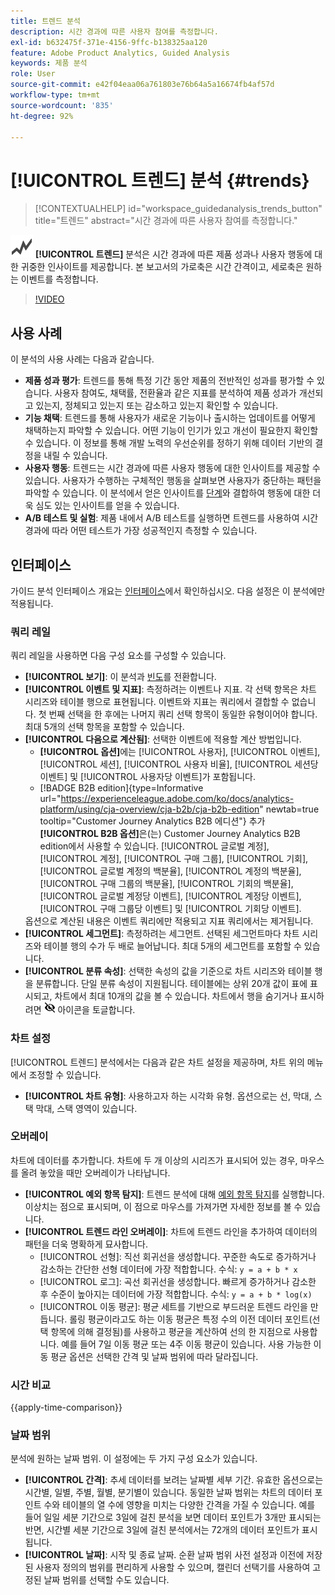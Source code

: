 ```yaml
---
title: 트렌드 분석
description: 시간 경과에 따른 사용자 참여를 측정합니다.
exl-id: b632475f-371e-4156-9ffc-b138325aa120
feature: Adobe Product Analytics, Guided Analysis
keywords: 제품 분석
role: User
source-git-commit: e42f04eaa06a761803e76b64a5a16674fb4af57d
workflow-type: tm+mt
source-wordcount: '835'
ht-degree: 92%

---
```


# [!UICONTROL 트렌드] 분석 {#trends}

<!-- markdownlint-disable MD034 -->

>[!CONTEXTUALHELP]
>id="workspace_guidedanalysis_trends_button"
>title="트렌드"
>abstract="시간 경과에 따른 사용자 참여를 측정합니다."

<!-- markdownlint-enable MD034 -->

![GraphTrend](/help/assets/icons/GraphTrend.svg) **[!UICONTROL 트렌드]** 분석은 시간 경과에 따른 제품 성과나 사용자 행동에 대한 귀중한 인사이트를 제공합니다. 본 보고서의 가로축은 시간 간격이고, 세로축은 원하는 이벤트를 측정합니다.


>[!VIDEO](https://video.tv.adobe.com/v/3421666/?quality=12&learn=on)

## 사용 사례

이 분석의 사용 사례는 다음과 같습니다.

* **제품 성과 평가**: 트렌드를 통해 특정 기간 동안 제품의 전반적인 성과를 평가할 수 있습니다. 사용자 참여도, 채택률, 전환율과 같은 지표를 분석하여 제품 성과가 개선되고 있는지, 정체되고 있는지 또는 감소하고 있는지 확인할 수 있습니다.
* **기능 채택**: 트렌드를 통해 사용자가 새로운 기능이나 출시하는 업데이트를 어떻게 채택하는지 파악할 수 있습니다. 어떤 기능이 인기가 있고 개선이 필요한지 확인할 수 있습니다. 이 정보를 통해 개발 노력의 우선순위를 정하기 위해 데이터 기반의 결정을 내릴 수 있습니다.
* **사용자 행동**: 트렌드는 시간 경과에 따른 사용자 행동에 대한 인사이트를 제공할 수 있습니다. 사용자가 수행하는 구체적인 행동을 살펴보면 사용자가 중단하는 패턴을 파악할 수 있습니다. 이 분석에서 얻은 인사이트를 [단계](funnel.md)와 결합하여 행동에 대한 더욱 심도 있는 인사이트를 얻을 수 있습니다.
* **A/B 테스트 및 실험**: 제품 내에서 A/B 테스트를 실행하면 트렌드를 사용하여 시간 경과에 따라 어떤 테스트가 가장 성공적인지 측정할 수 있습니다.

## 인터페이스

가이드 분석 인터페이스 개요는 [인터페이스](../overview.md#interface)에서 확인하십시오. 다음 설정은 이 분석에만 적용됩니다.

### 쿼리 레일

쿼리 레일을 사용하면 다음 구성 요소를 구성할 수 있습니다.

* **[!UICONTROL 보기]**: 이 분석과 [빈도](frequency.md)를 전환합니다.
* **[!UICONTROL 이벤트 및 지표]**: 측정하려는 이벤트나 지표. 각 선택 항목은 차트 시리즈와 테이블 행으로 표현됩니다. 이벤트와 지표는 쿼리에서 결합할 수 없습니다. 첫 번째 선택을 한 후에는 나머지 쿼리 선택 항목이 동일한 유형이어야 합니다. 최대 5개의 선택 항목을 포함할 수 있습니다.
* **[!UICONTROL 다음으로 계산됨]**: 선택한 이벤트에 적용할 계산 방법입니다. <ul><li>**[!UICONTROL 옵션]**&#x200B;에는 [!UICONTROL 사용자], [!UICONTROL 이벤트], [!UICONTROL 세션], [!UICONTROL 사용자 비율], [!UICONTROL 세션당 이벤트] 및 [!UICONTROL 사용자당 이벤트]가 포함됩니다.</li><li>[!BADGE B2B edition]{type=Informative url="https://experienceleague.adobe.com/ko/docs/analytics-platform/using/cja-overview/cja-b2b/cja-b2b-edition" newtab=true tooltip="Customer Journey Analytics B2B 에디션"} 추가 **[!UICONTROL B2B 옵션]**&#x200B;은(는) Customer Journey Analytics B2B edition에서 사용할 수 있습니다. [!UICONTROL 글로벌 계정], [!UICONTROL 계정], [!UICONTROL 구매 그룹], [!UICONTROL 기회], [!UICONTROL 글로벌 계정의 백분율], [!UICONTROL 계정의 백분율], [!UICONTROL 구매 그룹의 백분율], [!UICONTROL 기회의 백분율], [!UICONTROL 글로벌 계정당 이벤트], [!UICONTROL 계정당 이벤트], [!UICONTROL 구매 그룹당 이벤트] 및 [!UICONTROL 기회당 이벤트].</li></ul>옵션으로 계산된 내용은 이벤트 쿼리에만 적용되고 지표 쿼리에서는 제거됩니다.
* **[!UICONTROL 세그먼트]**: 측정하려는 세그먼트. 선택된 세그먼트마다 차트 시리즈와 테이블 행의 수가 두 배로 늘어납니다. 최대 5개의 세그먼트를 포함할 수 있습니다.
* **[!UICONTROL 분류 속성]**: 선택한 속성의 값을 기준으로 차트 시리즈와 테이블 행을 분류합니다. 단일 분류 속성이 지원됩니다. 테이블에는 상위 20개 값이 표에 표시되고, 차트에서 최대 10개의 값을 볼 수 있습니다. 차트에서 행을 숨기거나 표시하려면 ![숨기기 아이콘 표시](../assets/hide-in-chart.png) 아이콘을 토글합니다.

### 차트 설정

[!UICONTROL 트렌드] 분석에서는 다음과 같은 차트 설정을 제공하며, 차트 위의 메뉴에서 조정할 수 있습니다.

* **[!UICONTROL 차트 유형]**: 사용하고자 하는 시각화 유형. 옵션으로는 선, 막대, 스택 막대, 스택 영역이 있습니다.

### 오버레이

차트에 데이터를 추가합니다. 차트에 두 개 이상의 시리즈가 표시되어 있는 경우, 마우스를 올려 놓았을 때만 오버레이가 나타납니다.

* **[!UICONTROL 예외 항목 탐지]**: 트렌드 분석에 대해 [예외 항목 탐지](/help/analysis-workspace/c-anomaly-detection/anomaly-detection.md)를 실행합니다. 이상치는 점으로 표시되며, 이 점으로 마우스를 가져가면 자세한 정보를 볼 수 있습니다.
* **[!UICONTROL 트렌드 라인 오버레이]**: 차트에 트렌드 라인을 추가하여 데이터의 패턴을 더욱 명확하게 묘사합니다.
   * [!UICONTROL 선형]: 직선 회귀선을 생성합니다. 꾸준한 속도로 증가하거나 감소하는 간단한 선형 데이터에 가장 적합합니다. 수식: `y = a + b * x`
   * [!UICONTROL 로그]: 곡선 회귀선을 생성합니다. 빠르게 증가하거나 감소한 후 수준이 높아지는 데이터에 가장 적합합니다. 수식: `y = a + b * log(x)`
   * [!UICONTROL 이동 평균]: 평균 세트를 기반으로 부드러운 트렌드 라인을 만듭니다. 롤링 평균이라고도 하는 이동 평균은 특정 수의 이전 데이터 포인트(선택 항목에 의해 결정됨)를 사용하고 평균을 계산하여 선의 한 지점으로 사용합니다. 예를 들어 7일 이동 평균 또는 4주 이동 평균이 있습니다. 사용 가능한 이동 평균 옵션은 선택한 간격 및 날짜 범위에 따라 달라집니다.

### 시간 비교

{{apply-time-comparison}}


### 날짜 범위

분석에 원하는 날짜 범위. 이 설정에는 두 가지 구성 요소가 있습니다.

* **[!UICONTROL 간격]**: 추세 데이터를 보려는 날짜별 세부 기간. 유효한 옵션으로는 시간별, 일별, 주별, 월별, 분기별이 있습니다. 동일한 날짜 범위는 차트의 데이터 포인트 수와 테이블의 열 수에 영향을 미치는 다양한 간격을 가질 수 있습니다. 예를 들어 일일 세분 기간으로 3일에 걸친 분석을 보면 데이터 포인트가 3개만 표시되는 반면, 시간별 세분 기간으로 3일에 걸친 분석에서는 72개의 데이터 포인트가 표시됩니다.
* **[!UICONTROL 날짜]**: 시작 및 종료 날짜. 순환 날짜 범위 사전 설정과 이전에 저장된 사용자 정의의 범위를 편리하게 사용할 수 있으며, 캘린더 선택기를 사용하여 고정된 날짜 범위를 선택할 수도 있습니다.


<!--

## Example

See below for an example of the analysis.

![Trends compare](../assets/trends-compare.png)

-->